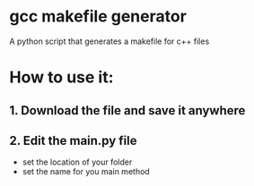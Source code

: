 # gcc makefile generator
 A python script that generates a makefile for c++ files

# How to use it: 

## 1. Download the file and save it anywhere

## 2. Edit the main.py file
- set the location of your folder 
- set the name for you main method


